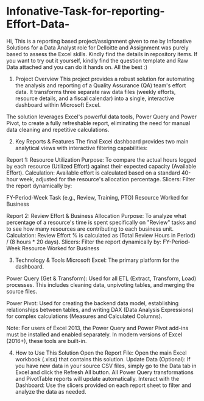 # Infonative-Task-for-reporting-Effort-Data-
Hi, This is a reporting based project/assignment given to me by Infonative Solutions for a Data Analyst role for Delloitte and Assignment was purely based to assess the Excel skills. Kindly find the details in repository items. If you want to try out it yourself, kindly find the question template and Raw Data attached and you can do it hands on. All the best :) 
1. Project Overview
This project provides a robust solution for automating the analysis and reporting of a Quality Assurance (QA) team's effort data. It transforms three separate raw data files (weekly efforts, resource details, and a fiscal calendar) into a single, interactive dashboard within Microsoft Excel.

The solution leverages Excel's powerful data tools, Power Query and Power Pivot, to create a fully refreshable report, eliminating the need for manual data cleaning and repetitive calculations.

2. Key Reports & Features
The final Excel dashboard provides two main analytical views with interactive filtering capabilities:

Report 1: Resource Utilization
Purpose: To compare the actual hours logged by each resource (Utilized Effort) against their expected capacity (Available Effort).
Calculation: Available effort is calculated based on a standard 40-hour week, adjusted for the resource's allocation percentage.
Slicers: Filter the report dynamically by:

FY-Period-Week
Task (e.g., Review, Training, PTO)
Resource
Worked for Business

Report 2: Review Effort & Business Allocation
Purpose: To analyze what percentage of a resource's time is spent specifically on "Review" tasks and to see how many resources are contributing to each business unit.
Calculation: Review Effort % is calculated as (Total Review Hours in Period) / (8 hours * 20 days).
Slicers: Filter the report dynamically by:
FY-Period-Week
Resource
Worked for Business

3. Technology & Tools
Microsoft Excel: The primary platform for the dashboard.

Power Query (Get & Transform): Used for all ETL (Extract, Transform, Load) processes. This includes cleaning data, unpivoting tables, and merging the source files.

Power Pivot: Used for creating the backend data model, establishing relationships between tables, and writing DAX (Data Analysis Expressions) for complex calculations (Measures and Calculated Columns).

Note: For users of Excel 2013, the Power Query and Power Pivot add-ins must be installed and enabled separately. In modern versions of Excel (2016+), these tools are built-in.

4. How to Use This Solution
Open the Report File: Open the main Excel workbook (.xlsx) that contains this solution.
Update Data (Optional): If you have new data in your source CSV files, simply go to the Data tab in Excel and click the Refresh All button. All Power Query transformations and PivotTable reports will update automatically.
Interact with the Dashboard: Use the slicers provided on each report sheet to filter and analyze the data as needed.
